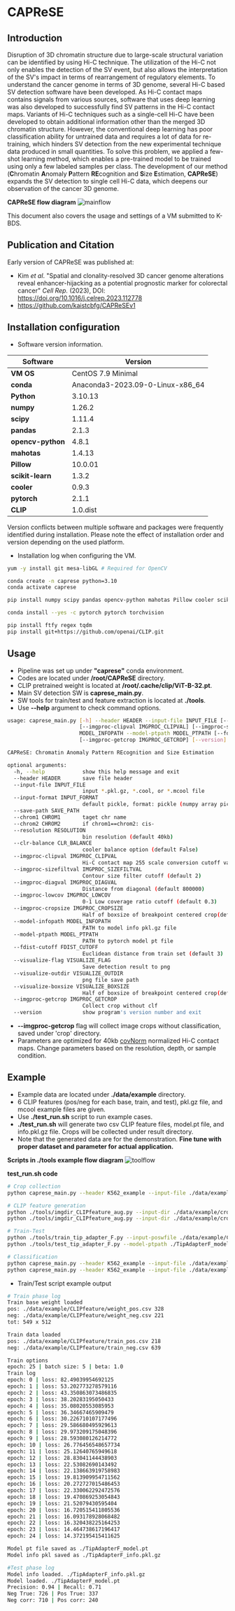# CAPReSE

## Introduction
Disruption of 3D chromatin structure due to large-scale structural variation can be identified by using Hi-C technique. The utilization of the Hi-C not only enables the detection of the SV event, but also allows the interpretation of the SV's impact in terms of rearrangement of regulatory elements. To understand the cancer genome in terms of 3D genome, several Hi-C based SV detection software have been developed. As Hi-C contact maps contains signals from various sources, software that uses deep learning was also developed to successfully find SV patterns in the Hi-C contact maps. Variants of Hi-C techniques such as a single-cell Hi-C have been developed to obtain additional information other than the merged 3D chromatin structure. However, the conventional deep learning has poor classification ability for untrained data and requires a lot of data for re-training, which hinders SV detection from the new experimental technique data produced in small quantities. To solve this problem, we applied a few-shot learning method, which enables a pre-trained model to be trained using only a few labeled samples per class. The development of our method (**C**hromatin **A**nomaly **P**attern **RE**cognition and **S**ize **E**stimation, **CAPReSE**) expands the SV detection to single cell Hi-C data, which deepens our observation of the cancer 3D genome.

**CAPReSE flow diagram**
![mainflow](https://dl.dropbox.com/scl/fi/1uqlgts4a71twx5mv2w3m/caprese_flow.png)

This document also covers the usage and settings of a VM submitted to K-BDS.

## Publication and Citation
Early version of CAPReSE was published at:    
+ Kim *et al*. "Spatial and clonality-resolved 3D cancer genome alterations reveal enhancer-hijacking as a potential prognostic marker for colorectal cancer" *Cell Rep.* (2023), DOI: https://doi.org/10.1016/j.celrep.2023.112778
+ https://github.com/kaistcbfg/CAPReSEv1


## Installation configuration

+ Software version information.

Software | Version
--------- | ---------  
**VM OS**| CentOS 7.9 Minimal
**conda**| Anaconda3-2023.09-0-Linux-x86_64   
**Python**|3.10.13  
**numpy**| 1.26.2  
**scipy**| 1.11.4  
**pandas**| 2.1.3  
**opencv-python**| 4.8.1  
**mahotas**| 1.4.13   
**Pillow**| 10.0.01 
**scikit-learn**| 1.3.2  
**cooler**| 0.9.3 
**pytorch**| 2.1.1  
**CLIP**| 1.0.dist  

Version conflicts between multiple software and packages were frequently identified during installation. Please note the effect of installation order and version depending on the used platform.

+ Installation log when configuring the VM.

```bash
yum -y install git mesa-libGL # Required for OpenCV

conda create -n caprese python=3.10
conda activate caprese

pip install numpy scipy pandas opencv-python mahotas Pillow cooler scikit-learn

conda install --yes -c pytorch pytorch torchvision

pip install ftfy regex tqdm
pip install git+https://github.com/openai/CLIP.git
```
## Usage

+ Pipeline was set up under **"caprese"** conda environment.
+ Codes are located under **/root/CAPReSE** directory.
+ CLIP pretrained weight is located at **/root/.cache/clip/ViT-B-32.pt**.
+ Main SV detection SW is **caprese_main.py**.
+ SW tools for train/test and feature extraction is located at **./tools**.
+ Use **--help** argument to check command options.

```bash
usage: caprese_main.py [-h] --header HEADER --input-file INPUT_FILE [--input-format INPUT_FORMAT] [--save-path SAVE_PATH] --chrom1 CHROM1 --chrom2 CHROM2 [--resolution RESOLUTION] [--clr-balance CLR_BALANCE]
                       [--imgproc-clipval IMGPROC_CLIPVAL] [--imgproc-sizefiltval IMGPROC_SIZEFILTVAL] [--imgproc-diagval IMGPROC_DIAGVAL] [--imgproc-lowcov IMGPROC_LOWCOV] [--imgproc-cropsize IMGPROC_CROPSIZE] --model-infopath
                       MODEL_INFOPATH --model-ptpath MODEL_PTPATH [--fdist-cutoff FDIST_CUTOFF] [--visualize-flag VISUALIZE_FLAG] [--visualize-outdir VISUALIZE_OUTDIR] [--visualize-boxsize VISUALIZE_BOXSIZE]
                       [--imgproc-getcrop IMGPROC_GETCROP] [--version]

CAPReSE: Chromatin Anomaly Pattern REcognition and Size Estimation

optional arguments:
  -h, --help            show this help message and exit
  --header HEADER       save file header
  --input-file INPUT_FILE
                        input *.pkl.gz, *.cool, or *.mcool file
  --input-format INPUT_FORMAT
                        default pickle, format: pickle (numpy array pickle) or mccol
  --save-path SAVE_PATH
  --chrom1 CHROM1       taget chr name
  --chrom2 CHROM2       if chrom1==chrom2: cis-
  --resolution RESOLUTION
                        bin resolution (default 40kb)
  --clr-balance CLR_BALANCE
                        cooler balance option (default False)
  --imgproc-clipval IMGPROC_CLIPVAL
                        Hi-C contact map 255 scale conversion cutoff value (default 5)
  --imgproc-sizefiltval IMGPROC_SIZEFILTVAL
                        Contour size filter cutoff (default 2)
  --imgproc-diagval IMGPROC_DIAGVAL
                        Distance from diagonal (default 800000)
  --imgproc-lowcov IMGPROC_LOWCOV
                        0-1 Low coverage ratio cutoff (default 0.3)
  --imgproc-cropsize IMGPROC_CROPSIZE
                        Half of boxsize of breakpoint centered crop(default 16)
  --model-infopath MODEL_INFOPATH
                        PATH to model info pkl.gz file
  --model-ptpath MODEL_PTPATH
                        PATH to pytorch model pt file
  --fdist-cutoff FDIST_CUTOFF
                        Euclidean distance from train set (default 3)
  --visualize-flag VISUALIZE_FLAG
                        Save detection result to png
  --visualize-outdir VISUALIZE_OUTDIR
                        png file save path
  --visualize-boxsize VISUALIZE_BOXSIZE
                        Half of boxsize of breakpoint centered crop(default 16
  --imgproc-getcrop IMGPROC_GETCROP
                        Collect crop without clf
  --version             show program's version number and exit
```
+ **--imgproc-getcrop** flag will collect image crops without classification, saved under 'crop' directory.
+ Parameters are optimized for 40kb [covNorm](https://github.com/kaistcbfg/covNormRpkg) normalized Hi-C contact maps. Change parameters based on the resolution, depth, or sample condition.

## Example

+ Example data are located under **./data/example** directory.
+ 6 CLIP features (pos/neg for each base, train, and test), pkl.gz file, and mcool example files are given.
+ Use **./test_run.sh** script to run example cases.
+ **./test_run.sh** will generate two csv CLIP feature files, model.pt file, and info.pkl.gz file. Crops will be collected under result directory.
+ Note that the generated data are for the demonstration. **Fine tune with proper dataset and parameter for actual application.**

**Scripts in ./tools example flow diagram**
![toolflow](https://dl.dropbox.com/scl/fi/lzjim6bxxza7p55f66ikh/caprese_tool_flow.png)

**test_run.sh code**
```bash
# Crop collection
python caprese_main.py --header K562_example --input-file ./data/example/K562_chr9.chr22.bulk.pkl.gz --input-format pickle --chrom1 chr9 --chrom2 chr22 --model-infopath ./TipAdapterF_info.pkl.gz  --model-ptpath ./TipAdapterF_model.pt --imgproc-getcrop True

# CLIP feature generation
python ./tools/imgdir_CLIPfeature_aug.py --input-dir ./data/example/crop/pos --num-aug 3 --output-filename ./CLIPfeatures_pos.csv
python ./tools/imgdir_CLIPfeature_aug.py --input-dir ./data/example/crop/neg --num-aug 3 --output-filename ./CLIPfeatures_neg.csv

# Train-Test
python ./tools/train_tip_adapter_F.py --input-poswfile ./data/example/CLIPfeature/weight_pos.csv --input-negwfile ./data/example/CLIPfeature/weight_neg.csv  --input-postfile ./data/example/CLIPfeature/train_pos.csv  --input-negtfile ./data/example/CLIPfeature/train_neg.csv
python ./tools/test_tip_adapter_F.py --model-ptpath ./TipAdapterF_model.pt  --model-infopath ./TipAdapterF_info.pkl.gz --input-postest ./data/example/CLIPfeature/test_pos.csv  --input-negtest ./data/example/CLIPfeature/test_neg.csv

# Classification
python caprese_main.py --header K562_example --input-file ./data/example/K562_chr9.chr22.bulk.pkl.gz --input-format pickle --chrom1 chr9 --chrom2 chr22 --model-infopath ./TipAdapterF_info.pkl.gz  --model-ptpath ./TipAdapterF_model.pt
python caprese_main.py --header K562_example --input-file ./data/example/K562.mcool --input-format mcool --chrom1 chr9 --chrom2 chr22 --model-infopath ./TipAdapterF_info.pkl.gz  --model-ptpath ./TipAdapterF_model.pt
```

+ Train/Test script example output

```bash
# Train phase log
Train base weight loaded
pos: ./data/example/CLIPfeature/weight_pos.csv 328
neg: ./data/example/CLIPfeature/weight_neg.csv 221
tot: 549 x 512

Train data loaded
pos: ./data/example/CLIPfeature/train_pos.csv 218
neg: ./data/example/CLIPfeature/train_neg.csv 639

Train options
epoch: 25 | batch size: 5 | beta: 1.0
Train log
epoch: 0 | loss: 82.49039954692125
epoch: 1 | loss: 53.202773278579116
epoch: 2 | loss: 43.350863073486835
epoch: 3 | loss: 38.20283195050433
epoch: 4 | loss: 35.08020553085953
epoch: 5 | loss: 36.34667465909479
epoch: 6 | loss: 30.226710107177496
epoch: 7 | loss: 29.586680495929613
epoch: 8 | loss: 29.973209175048396
epoch: 9 | loss: 28.593080126214772
epoch: 10 | loss: 26.776456548657734
epoch: 11 | loss: 25.12640765949618
epoch: 12 | loss: 28.83041144438903
epoch: 13 | loss: 22.53082690143492
epoch: 14 | loss: 22.138663919758983
epoch: 15 | loss: 19.813909954711562
epoch: 16 | loss: 20.272727015486453
epoch: 17 | loss: 22.330062292472576
epoch: 18 | loss: 19.470869253054843
epoch: 19 | loss: 21.52079430595404
epoch: 20 | loss: 16.720515411805536
epoch: 21 | loss: 16.093178928068482
epoch: 22 | loss: 16.320438225164253
epoch: 23 | loss: 14.464738617196417
epoch: 24 | loss: 14.372195415411625

Model pt file saved as ./TipAdapterF_model.pt
Model info pkl saved as ./TipAdapterF_info.pkl.gz

#Test phase log
Model info loaded. ./TipAdapterF_info.pkl.gz
Model loaded. ./TipAdapterF_model.pt
Precision: 0.94 | Recall: 0.71
Neg True: 726 | Pos True: 337
Neg corr: 710 | Pos corr: 240
```
